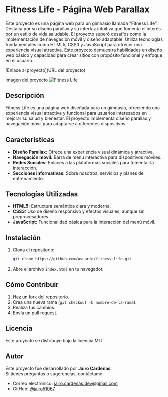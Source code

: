 # Fitness Life - Página Web Parallax  
Este proyecto es una página web para un gimnasio llamada "Fitness Life". Destaca por su diseño parallax y su interfaz intuitiva que fomenta el interés por un estilo de vida saludable. El proyecto superó desafíos como la implementación de navegación móvil y diseño adaptable. Utiliza tecnologías fundamentales como HTML5, CSS3 y JavaScript para ofrecer una experiencia visual atractiva. Este proyecto demuestra habilidades en diseño web básico y capacidad para crear sitios con propósito funcional y enfoque en el usuario.

[Enlace al proyecto](URL del proyecto)  

Imagen del proyecto
![Fitness Life](https://github.com/user-attachments/assets/99882054-e3ae-4be2-b5e0-bda8e3e0a1d2)


## Descripción
Fitness Life es una página web diseñada para un gimnasio, ofreciendo una experiencia visual atractiva y funcional para usuarios interesados en mejorar su salud y bienestar. El proyecto implementa diseño parallax y navegación móvil para adaptarse a diferentes dispositivos.

## Características
- **Diseño Parallax:** Ofrece una experiencia visual dinámica y atractiva.
- **Navegación móvil:** Barra de menú interactiva para dispositivos móviles.
- **Redes Sociales:** Enlaces a las plataformas sociales para fomentar la interacción.
- **Secciones informativas:** Sobre nosotros, servicios y planes de entrenamiento.

## Tecnologías Utilizadas
- **HTML5:** Estructura semántica clara y moderna.
- **CSS3:** Uso de diseño responsivo y efectos visuales, aunque sin preprocesadores.
- **JavaScript:** Funcionalidad básica para la interacción del menú móvil.

## Instalación
1. Clona el repositorio:
    ```bash
    git clone https://github.com/usuario/fitness-life.git
    ```
2. Abre el archivo `index.html` en tu navegador.

## Cómo Contribuir
1. Haz un fork del repositorio.
2. Crea una nueva rama (`git checkout -b nombre-de-la-rama`).
3. Realiza tus cambios.
4. Envía un pull request.

## Licencia
Este proyecto se distribuye bajo la licencia MIT.

## Autor
Este proyecto fue desarrollado por **Jairo Cárdenas**.  
Si tienes preguntas o sugerencias, contáctame:
- Correo electrónico: [jairo.cardenas.dev@gmail.com](mailto:jairo.cardenas.dev@gmail.com)
- GitHub: [@jairo51067](https://github.com/jairo51067)
